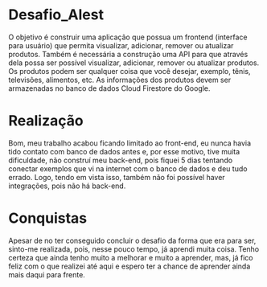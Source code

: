# Desafio_Alest

O objetivo é construir uma aplicação que possua um frontend (interface para usuário) que permita visualizar, adicionar, remover ou atualizar produtos. Também é necessária a construção uma API para que através dela possa ser possível visualizar, adicionar, remover ou atualizar produtos. 
Os produtos podem ser qualquer coisa que você desejar, exemplo, tênis, televisões, alimentos, etc. As informações dos produtos devem ser armazenadas no banco de dados Cloud Firestore do Google.

# Realização

Bom, meu trabalho acabou ficando limitado ao front-end, eu nunca havia tido contato com banco de dados antes e, por esse motivo, tive muita dificuldade, não construí meu back-end, pois fiquei 5 dias tentando conectar exemplos que vi na internet com o banco de dados e deu tudo errado. Logo, tendo em vista isso, também  não foi possível haver integrações, pois não há back-end.

# Conquistas

Apesar de no ter conseguido concluir o desafio da forma que era para ser, sinto-me realizada, pois, nesse pouco tempo, já aprendi muita coisa. Tenho certeza que ainda tenho muito a melhorar e muito a aprender, mas, já fico feliz com o que realizei até aqui e espero ter a chance de aprender ainda mais daqui para frente.
